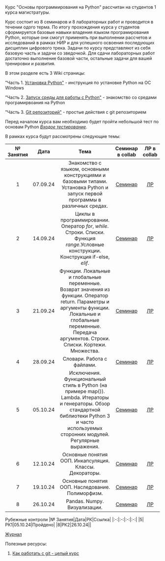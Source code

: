 Курс "Основы программирования на Python" рассчитан на студентов 1 курса магистратуры. 

Курс состоит из 8 семинаров и 8 лабораторных работ и проводится в течении одого терма. По итогу прохождения курса у студентов сформируется базовые навыки владения языком програмирования Python, которые они смогут применять при выполнении рассчетов и исследований в рамках НИР и для успешного освоения последующих дисциплин цифрового трека. Задачи по курсу представляют из себя базовую часть и задачи со зведочкой. Для сдачи лабораторных работ достаточно выполнение базовой части, остальные задачи для вашей тренировки и развития.

В этом разделе есть 3 Wiki страницы:

"Часть 1. [Установка Python"](https://github.com/AnastasiaMoshkova/Python-BMT/wiki/%D0%A7%D0%B0%D1%81%D1%82%D1%8C-1.-%D0%9A%D0%B0%D0%BA-%D1%83%D1%81%D1%82%D0%B0%D0%BD%D0%BE%D0%B2%D0%B8%D1%82%D1%8C-python%3F) - инструкция по установке Python на ОС Windows

"Часть 2. [Запуск среды для работы с Python"](https://github.com/AnastasiaMoshkova/Python-BMT/wiki/%D0%A7%D0%B0%D1%81%D1%82%D1%8C-2.-%D0%97%D0%B0%D0%BF%D1%83%D1%81%D0%BA-%D1%81%D1%80%D0%B5%D0%B4%D1%8B-%D0%B4%D0%BB%D1%8F-%D1%80%D0%B0%D0%B1%D0%BE%D1%82%D1%8B-%D1%81-python) - знакомство со средами програмирвоания на Python

"Часть 3. [Git репозиторий"](https://github.com/AnastasiaMoshkova/Python-BMT/wiki/%D0%A7%D0%B0%D1%81%D1%82%D1%8C-3.-Git-%D1%80%D0%B5%D0%BF%D0%BE%D0%B7%D0%B8%D1%82%D0%BE%D1%80%D0%B8%D0%B9) - простые действия с git репозиторием

Перед началом курса вам необходимо будет пройти небольшой тест по основам Python *[Входое тестирование](https://forms.gle/aVzFzRDrrPjTsHmMA)*. 

В рамках курса будут рассмотрены следующие темы:

|№ Занятия|Дата|Тема|Семинар в collab|ЛР в collab|
|:-:|:-:|:-:|:-:|:-:|
|1|07.09.24|Знакомство с языком, основными конструкциями и базовыми типами. Установка Python и запуск первой программы в различных средах.|[Семинар](https://colab.research.google.com/drive/1zlRIeQyjYM3bBHxYDvPNZAsqEjwblvN-?usp=drive_link)|[ЛР](https://colab.research.google.com/drive/1OElb4CduXPCf73pO9ezJZjJFqJeSL-bC?usp=drive_link)|
|2|14.09.24|Циклы в программировании. Оператор *for*, *while*. Строки. Списки. Функция *range*.Условные конструкции. Конструкция if-else, *elif*.|[Семинар](https://colab.research.google.com/drive/1AiPDwdmg4LGnTQcc-g-IW1s5XmBKTLcS?usp=drive_link)|[ЛР](https://colab.research.google.com/drive/16Y5LCwXg7k-yzK836yBPYeG0clw_RWLQ?usp=drive_link)|
|3|21.09.24|Функции. Локальные и глобальные переменные. Возврат значения из функции. Оператор return. Параметры и аргументы функции. Локальные и глобальные переменные. Передача аргументов. Строки. Списки. Кортежи. Множества.|[Семинар](https://colab.research.google.com/drive/1c8NJTuYf2hz6a_0nfdD7QQybVY7uHuiJ?usp=drive_link)|[ЛР](https://colab.research.google.com/drive/1ikgeLd3owzEINzD_8qKx_3ofsGZoiCb3?usp=drive_link)|
|4|28.09.24|Словари. Работа с файлами.|[Семинар](https://colab.research.google.com/drive/13njZeIDw99hAZp3F97bstlz8QvSFHK0t?usp=drive_link)|[ЛР](https://colab.research.google.com/drive/1qptbqjGxtHQHBVVZxXhdmUmXWRDFrxOj?usp=drive_link)|
|5|05.10.24|Исключения. Функциональный стиль в Python (на примере map()). Lambda. Итераторы и генераторы. Обзор стандартной библиотеки Python 3 и часто используемых сторонних модулей. Регулярные выражения.|[Семинар](https://drive.google.com/file/d/1aIMSy8E0Kxn2p1Sm8HD1Y-PNkpyExyPA/view?usp=sharing)|[ЛР](https://drive.google.com/file/d/1bF95v0L5kAuLXzKgZlpyG59DACbDP-t1/view?usp=sharing)|
|6|12.10.24|Основные понятия ООП. Инкапсуляция. Классы. Декораторы.|[Семинар](https://colab.research.google.com/drive/1X-7ChNbcKQjLKjOnq37vYPw7sLRL_nbQ?usp=sharing)|[ЛР](https://colab.research.google.com/drive/10BkR6-mFjDsow49bvJ_5Dkr_YXktldsN?usp=sharing)|
|7|19.10.24|Основные понятия ООП. Наследование. Полиморфизм.|[Семинар](https://drive.google.com/file/d/1a9p4Zh4Rm86amtmqZm1hqzme9srjG-d9/view?usp=sharing)|[ЛР](https://drive.google.com/file/d/17WgPZHlYPejSFKmdLNlYIjApYd9pIYr6/view?usp=sharing)|
|8|26.10.24|Pandas. Numpy. Визуализации.|[Семинар](https://drive.google.com/file/d/12bAMqevyc452w0a3kM5Rr0ZSkpAJ8P-P/view?usp=sharing)|[ЛР](https://drive.google.com/file/d/1LHxoLHXA0Qinsy6mGxTfrDzVpl6EHT-g/view?usp=sharing)|

Рубежные контроли
|№ Занятия|Дата|РК|Ссылка|
|:-:|:-:|:-:|:-:|
|5|РК1|05.10.24|Пройдено|
|8|РК2|26.10.24||

[Журнал](https://docs.google.com/spreadsheets/d/17NYANh8mS9C8uVzum-RXWvCjE8Ae3WLbf_BX0k8naBs/edit?usp=sharing)

Полезные ресурсы:

1. [Как работать с git - целый курс](https://webdevkin.ru/courses/git/start)


